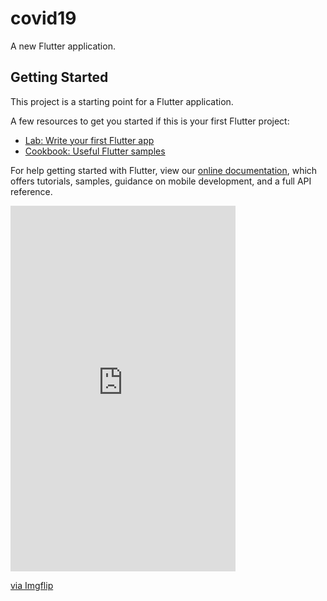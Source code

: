 # covid19

A new Flutter application.

## Getting Started

This project is a starting point for a Flutter application.

A few resources to get you started if this is your first Flutter project:

- [Lab: Write your first Flutter app](https://flutter.dev/docs/get-started/codelab)
- [Cookbook: Useful Flutter samples](https://flutter.dev/docs/cookbook)

For help getting started with Flutter, view our
[online documentation](https://flutter.dev/docs), which offers tutorials,
samples, guidance on mobile development, and a full API reference.

<div style="width:360px;max-width:100%;"><div style="height:0;padding-bottom:162.5%;position:relative;"><iframe width="360" height="585" style="position:absolute;top:0;left:0;width:100%;height:100%;" frameBorder="0" src="https://imgflip.com/embed/44e6ax"></iframe></div><p><a href="https://imgflip.com/gif/44e6ax">via Imgflip</a></p></div>
